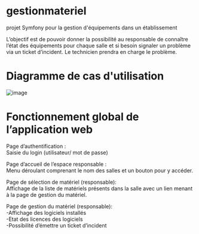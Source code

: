 # gestionmateriel
projet Symfony pour la gestion d'équipements dans un établissement

L’objectif est de pouvoir donner la possibilité au responsable de connaître l’état des
équipements pour chaque salle et si besoin signaler un problème via un ticket d’incident. Le
technicien prendra en charge le problème.

# Diagramme de cas d'utilisation

![image](https://github.com/duperrav/gestionmateriel/assets/101574941/b7df24e6-d2cf-463a-8b2f-6d44250c67e1)

# Fonctionnement global de l’application web

Page d’authentification :  
Saisie du login (utilisateur/ mot de passe)

Page d’accueil de l’espace responsable :  
Menu déroulant comprenant le nom des salles et un bouton pour y accéder.

Page de sélection de matériel (responsable):  
Affichage de la liste de matériels présents dans la salle avec un lien menant à la page de gestion
du matériel.

Page de gestion du matériel (responsable):  
-Affichage des logiciels installés  
-Etat des licences des logiciels  
-Possibilité d’émettre un ticket d’incident  
